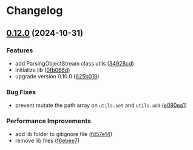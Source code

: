 # Changelog

## [0.12.0](https://github.com/JonDotsoy/evoldata/compare/evoldata-v0.11.1...evoldata-v0.12.0) (2024-10-31)


### Features

* add ParsingObjectStream class utils ([34928cd](https://github.com/JonDotsoy/evoldata/commit/34928cdea9425e654b79812b03f1bc31d99655ee))
* initialize lib ([0fb066d](https://github.com/JonDotsoy/evoldata/commit/0fb066db5c36984ea82dfba2383555b9c29ac9b1))
* upgrade version 0.10.0 ([625b019](https://github.com/JonDotsoy/evoldata/commit/625b0196050cc6a14277df4f9e8f931fada0b393))


### Bug Fixes

* prevent mutate the path array on `utils.set` and `utils.add` ([e090ea1](https://github.com/JonDotsoy/evoldata/commit/e090ea142bb52802b7c390dbc6261b68c70ab18d))


### Performance Improvements

* add lib folder to gitignore file ([fd57e14](https://github.com/JonDotsoy/evoldata/commit/fd57e149183dba667cf57bcb7a92534b851bb899))
* remove lib files ([f6ebee7](https://github.com/JonDotsoy/evoldata/commit/f6ebee7f38dfb5044c584c2678d8251cae3071ce))
